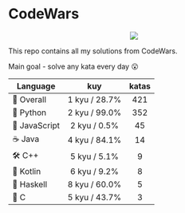 # CodeWars

<p align="center">
  <img src="https://www.codewars.com/users/yurii_karabas/badges/large">
</p>

This repo contains all my solutions from CodeWars.

Main goal - solve any kata every day :open_mouth:

| Language                | kuy              | katas                 |
|---                      |:---:             |:---:                  |
|:dizzy: Overall          | 1 kyu / 28.7%    | 421       |
|:snake: Python           | 2 kyu / 99.0%     | 352        |
|:see_no_evil: JavaScript | 2 kyu / 0.5% | 45    |
|:coffee: Java            | 4 kyu / 84.1%       | 14          |
|:hammer_and_wrench: C++  | 5 kyu / 5.1%        | 9           |
|:seedling: Kotlin        | 6 kyu / 9.2%     | 8        |
|:link: Haskell           | 8 kyu / 60.0%    | 5       |
|:wrench: C               | 5 kyu / 43.7%          | 3             |
